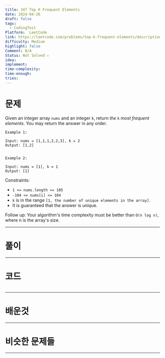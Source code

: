 ```yaml
---
title: 347 Top K Frequent Elements
date: 2024-04-26
draft: false
tags:
  - CodingTest
Platform:  LeetCode 
link: https://leetcode.com/problems/top-k-frequent-elements/description/ 
difficulty: Medium 
highlight: false
Comment: N/A
Status: Not Solved ✏️
idea: 
implement: 
time-complexity: 
time-enough: 
tries:
---
```

# 문제
Given an integer array `nums` and an integer `k`, return _the_ `k` _most frequent elements_. You may return the answer in any order.

```
Example 1:

Input: nums = [1,1,1,2,2,3], k = 2
Output: [1,2]


Example 2:

Input: nums = [1], k = 1
Output: [1]
```

Constraints:
- `1 <= nums.length <= 105`
- `-104 <= nums[i] <= 104`
- `k` is in the range `[1, the number of unique elements in the array]`.
- It is guaranteed that the answer is unique.

Follow up: Your algorithm's time complexity must be better than `O(n log n)`, where n is the array's size.



___

# 풀이





____

# 코드

```
```




___

# 배운것






---


# 비슷한 문제들






___
